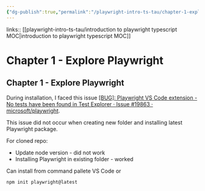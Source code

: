 ```yaml
---
{"dg-publish":true,"permalink":"/playwright-intro-ts-tau/chapter-1-explore-playwright/"}
---
```




links:: [[playwright-intro-ts-tau/introduction to playwright typescript MOC\|introduction to playwright typescript MOC]]

# Chapter 1 - Explore Playwright

## Chapter 1 - Explore Playwright

During installation, I faced this issue [[BUG]: Playwright VS Code extension - No tests have been found in Test Explorer · Issue #19863 · microsoft/playwright](https://github.com/microsoft/playwright/issues/19863). 

This issue did not occur when creating new folder and installing latest Playwright package. 

For cloned repo:

- Update node version - did not work 
- Installing Playwright in existing folder - worked

Can install from command pallete VS Code or 

```Shell
npm init playwright@latest
```